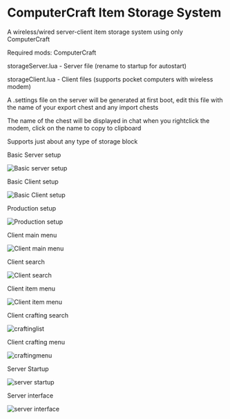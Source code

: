 # ComputerCraft Item Storage System
 A wireless/wired server-client item storage system using only ComputerCraft

 Required mods: ComputerCraft

 storageServer.lua - Server file (rename to startup for autostart)
 
 storageClient.lua - Client files (supports pocket computers with wireless modem)
 
 A .settings file on the server will be generated at first boot, edit this file with the name of your export chest and any import chests
 
 The name of the chest will be displayed in chat when you rightclick the modem, click on the name to copy to clipboard
 
 Supports just about any type of storage block

Basic Server setup

![Basic server setup](https://user-images.githubusercontent.com/7072789/163578699-88fae8f4-cc99-4a9c-a802-a3b1547a5215.png)

Basic Client setup

![Basic Client setup](https://user-images.githubusercontent.com/7072789/163578734-a6088531-5736-46bd-b54a-7070c89872ac.png)

Production setup

![Production setup](https://user-images.githubusercontent.com/7072789/163578859-f478dd1f-b95c-45ff-8126-7a688373bc47.png)

Client main menu

![Client main menu](https://user-images.githubusercontent.com/7072789/169100557-be2069fc-7148-4c4b-8881-e661e7f87516.png)

Client search

![Client search](https://user-images.githubusercontent.com/7072789/169100641-91e9e3dc-2774-4622-99be-3ec9ed3acb04.png)


Client item menu

![Client item menu](https://user-images.githubusercontent.com/7072789/169100658-a97d762b-f7dd-4930-857b-2e951a8ffc20.png)


Client crafting search

![craftinglist](https://user-images.githubusercontent.com/7072789/169099908-1498e88b-c062-485d-9121-2df91752a363.png)

Client crafting menu

![craftingmenu](https://user-images.githubusercontent.com/7072789/169099960-7d4ec2a1-6251-4ecf-90d2-8ea3239763a1.png)

Server Startup

![server startup](https://user-images.githubusercontent.com/7072789/169101034-f1c15ce4-d1f1-4794-9d49-67d5d6f81cdf.png)


Server interface

![server interface](https://user-images.githubusercontent.com/7072789/169101058-5fdf8f29-a8a7-4706-bd63-d95453363df6.png)
